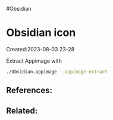 #Obsidian 

# Obsidian icon
Created:2023-08-03 23-28

Extract Appimage with
```bash
./Obsidian.appimage --appimage-extract
```
## References:

## Related:



